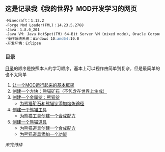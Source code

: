 ## 这是记录我《我的世界》MOD开发学习的网页
```markdown
-Minecraft：1.12.2
-Forge Mod Loader(FML)：14.23.5.2768
-Java：1.8.0_201
-Java VM: Java HotSpot(TM) 64-Bit Server VM (mixed mode), Oracle Corporation
-操作系统系统：Windows 10:amd64:10.0
-开发环境：Eclipse
```
### 目录

[目录](https://github.com/SingleBone/Egod-MC/chapter/)的顺序是按照本人的学习顺序，基本上可以视作由简单到复杂，但是最简单的也不太简单

1. [让一个MOD运行起来的基本框架](/chapter/CPT1/CPT-1.md)
2. [创建一个方块：熊猫矿石（不包含在世界上生成）](/chapter/CPT2/CPT-2.md)
3. [创建一个金属锭：熊猫锭](/chapter/CPT3/CPT-3.md)
   * [为熊猫矿石和熊猫锭添加熔炼途径](/chapter/CPT3/CPT-3.1.md)
4. [创建一个熊猫工具](/chapter/CPT4/CPT-4.md)
   * [为熊猫工具创建一个合成配方](/chapter/CPT4/CPT-4.1.md)
5. [创建一个熊猫道具](/chapter/CPT5/CPT-5.md)
   * [为熊猫道具创建一个合成配方](/chapter/CPT5/CPT-5.1.md)
   * [为熊猫道具添加一个功能](/chapter/CPT5/CPT-5.2.md)
   
*未完待续*
